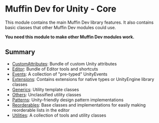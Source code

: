 # Muffin Dev for Unity - Core

This module contains the main Muffin Dev library features. It also contains basic classes that other Muffin Dev modules could use.

**You need this module to make other Muffin Dev modules work.**

## Summary

- [CustomAttributes](./CustomAttributes/README.md): Bundle of custom Unity attributes
- [Editor](./Editor/README.md): Bundle of Editor tools and shortcuts
- [Events](./Events/README.md): A collection of "pre-typed" UnityEvents
- [Extensions](./Extensions/README.md): Contains extensions for native types or UnityEngine library classes
- [Generics](./Generics/README.md): Utility template classes
- [Others](./Others/README.md): Unclassified utility classes
- [Patterns](./Patterns/README.md): Unity-friendly design pattern implementations
- [Reorderables](./Reorderables/README.md): Base classes and implementations for easily making reorderable lists in the editor
- [Utilities](./Utilities/README.md): A collection of tools and utility classes